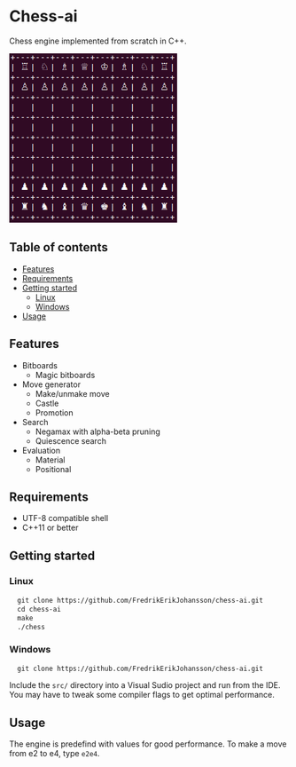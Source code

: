 # Chess-ai
Chess engine implemented from scratch in C++. 

![Board](img/board.png)

## Table of contents
* [Features](#Features)
* [Requirements](#Requirements)
* [Getting started](#Getting-started)
  * [Linux](#Linux)
  * [Windows](#Windows)
* [Usage](#Usage)

## Features
* Bitboards
  * Magic bitboards
* Move generator
  * Make/unmake move
  * Castle
  * Promotion
* Search
  * Negamax with alpha-beta pruning
  * Quiescence search
* Evaluation
  * Material
  * Positional

## Requirements
* UTF-8 compatible shell
* C++11 or better

## Getting started
### Linux
```
  git clone https://github.com/FredrikErikJohansson/chess-ai.git
  cd chess-ai
  make
  ./chess
```

### Windows
```
  git clone https://github.com/FredrikErikJohansson/chess-ai.git
```
Include the `src/` directory into a Visual Sudio project and run from the IDE. You may have to tweak some compiler flags to get optimal performance.

## Usage
The engine is predefind with values for good performance. To make a move from e2 to e4, type `e2e4`.
